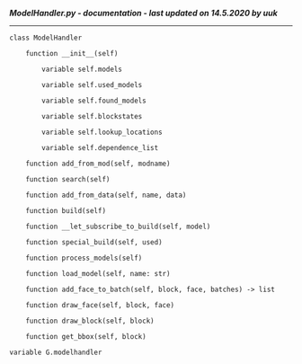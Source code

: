 ***ModelHandler.py - documentation - last updated on 14.5.2020 by uuk***
___

    class ModelHandler

        function __init__(self)

            variable self.models

            variable self.used_models

            variable self.found_models

            variable self.blockstates

            variable self.lookup_locations

            variable self.dependence_list

        function add_from_mod(self, modname)

        function search(self)

        function add_from_data(self, name, data)

        function build(self)

        function __let_subscribe_to_build(self, model)

        function special_build(self, used)

        function process_models(self)

        function load_model(self, name: str)

        function add_face_to_batch(self, block, face, batches) -> list

        function draw_face(self, block, face)

        function draw_block(self, block)

        function get_bbox(self, block)

    variable G.modelhandler